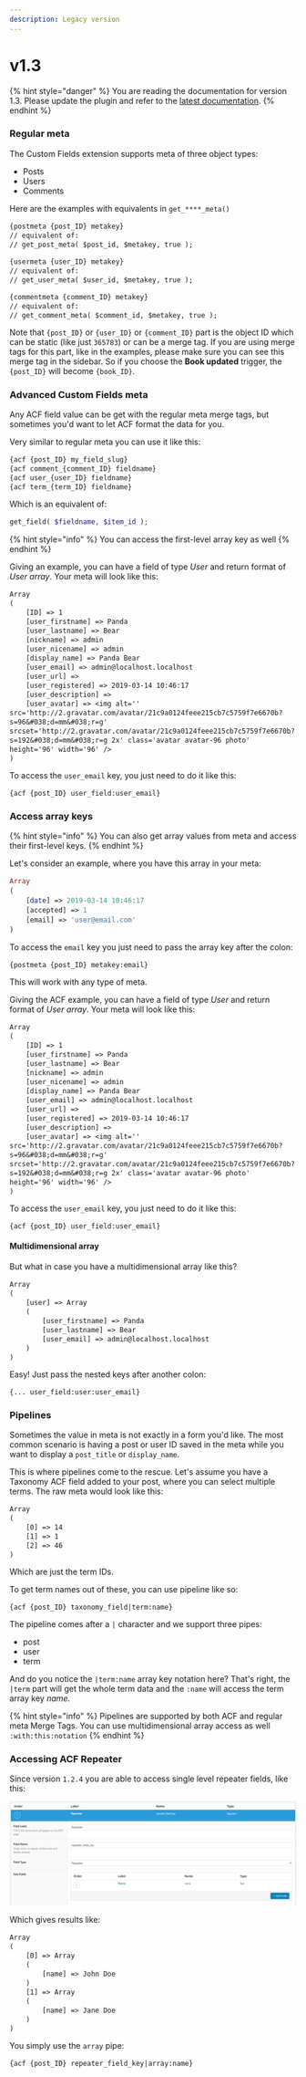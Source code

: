 ```yaml
---
description: Legacy version
---
```


# v1.3



{% hint style="danger" %}
You are reading the documentation for version 1.3. Please update the plugin and refer to the [latest documentation](./).
{% endhint %}

### Regular meta

The Custom Fields extension supports meta of three object types:

* Posts
* Users
* Comments

Here are the examples with equivalents in `get_****_meta()`

```
{postmeta {post_ID} metakey}
// equivalent of:
// get_post_meta( $post_id, $metakey, true );
```

```
{usermeta {user_ID} metakey}
// equivalent of:
// get_user_meta( $user_id, $metakey, true );
```

```
{commentmeta {comment_ID} metakey}
// equivalent of:
// get_comment_meta( $comment_id, $metakey, true );
```

Note that `{post_ID}` or `{user_ID}` or `{comment_ID}` part is the object ID which can be static (like just `365783`) or can be a merge tag. If you are using merge tags for this part, like in the examples, please make sure you can see this merge tag in the sidebar. So if you choose the **Book updated** trigger, the `{post_ID}` will become `{book_ID}`.

### Advanced Custom Fields meta

Any ACF field value can be get with the regular meta merge tags, but sometimes you'd want to let ACF format the data for you.

Very similar to regular meta you can use it like this:

```
{acf {post_ID} my_field_slug}
{acf comment_{comment_ID} fieldname}
{acf user_{user_ID} fieldname}
{acf term_{term_ID} fieldname}
```

Which is an equivalent of:

```php
get_field( $fieldname, $item_id );
```

{% hint style="info" %}
You can access the first-level array key as well
{% endhint %}

Giving an example, you can have a field of type _User_ and return format of _User array_. Your meta will look like this:

```
Array
(
    [ID] => 1
    [user_firstname] => Panda
    [user_lastname] => Bear
    [nickname] => admin
    [user_nicename] => admin
    [display_name] => Panda Bear
    [user_email] => admin@localhost.localhost
    [user_url] => 
    [user_registered] => 2019-03-14 10:46:17
    [user_description] => 
    [user_avatar] => <img alt='' src='http://2.gravatar.com/avatar/21c9a0124feee215cb7c5759f7e6670b?s=96&#038;d=mm&#038;r=g' srcset='http://2.gravatar.com/avatar/21c9a0124feee215cb7c5759f7e6670b?s=192&#038;d=mm&#038;r=g 2x' class='avatar avatar-96 photo' height='96' width='96' />
)
```

To access the `user_email` key, you just need to do it like this:

```
{acf {post_ID} user_field:user_email}
```

### Access array keys

{% hint style="info" %}
You can also get array values from meta and access their first-level keys.
{% endhint %}

Let's consider an example, where you have this array in your meta:

```php
Array
(
    [date] => 2019-03-14 10:46:17
    [accepted] => 1
    [email] => 'user@email.com'
)
```

To access the `email` key you just need to pass the array key after the colon:

```
{postmeta {post_ID} metakey:email}
```

This will work with any type of meta.

Giving the ACF example, you can have a field of type _User_ and return format of _User array_. Your meta will look like this:

```
Array
(
    [ID] => 1
    [user_firstname] => Panda
    [user_lastname] => Bear
    [nickname] => admin
    [user_nicename] => admin
    [display_name] => Panda Bear
    [user_email] => admin@localhost.localhost
    [user_url] => 
    [user_registered] => 2019-03-14 10:46:17
    [user_description] => 
    [user_avatar] => <img alt='' src='http://2.gravatar.com/avatar/21c9a0124feee215cb7c5759f7e6670b?s=96&#038;d=mm&#038;r=g' srcset='http://2.gravatar.com/avatar/21c9a0124feee215cb7c5759f7e6670b?s=192&#038;d=mm&#038;r=g 2x' class='avatar avatar-96 photo' height='96' width='96' />
)
```

To access the `user_email` key, you just need to do it like this:

```
{acf {post_ID} user_field:user_email}
```

#### Multidimensional array

But what in case you have a multidimensional array like this?

```
Array
(
    [user] => Array
    (
        [user_firstname] => Panda
        [user_lastname] => Bear
        [user_email] => admin@localhost.localhost
    )
)
```

Easy! Just pass the nested keys after another colon:

```
{... user_field:user:user_email}
```

### Pipelines

Sometimes the value in meta is not exactly in a form you'd like. The most common scenario is having a post or user ID saved in the meta while you want to display a `post_title` or `display_name`.

This is where pipelines come to the rescue. Let's assume you have a Taxonomy ACF field added to your post, where you can select multiple terms. The raw meta would look like this:

```
Array
(
    [0] => 14
    [1] => 1
    [2] => 46
)
```

Which are just the term IDs.

To get term names out of these, you can use pipeline like so:

```
{acf {post_ID} taxonomy_field|term:name}
```

The pipeline comes after a `|` character and we support three pipes:

* post
* user
* term

And do you notice the `|term:name` array key notation here? That's right, the `|term` part will get the whole term data and the `:name` will access the term array key _name_.

{% hint style="info" %}
Pipelines are supported by both ACF and regular meta Merge Tags. You can use multidimensional array access as well `:with:this:notation`&#x20;
{% endhint %}

### Accessing ACF Repeater

Since version `1.2.4` you are able to access single level repeater fields, like this:

![Repeater field configuration](<../../.gitbook/assets/image (3).png>)

Which gives results like:

```
Array
(
    [0] => Array
    (
        [name] => John Doe
    )
    [1] => Array
    (
        [name] => Jane Doe
    )
)
```

You simply use the `array` pipe:

```
{acf {post_ID} repeater_field_key|array:name}
```
